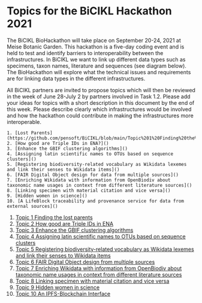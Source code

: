 # Topics for the BiCIKL Hackathon 2021

The BiCIKL BioHackathon will take place on September 20-24, 2021 at Meise Botanic Garden. This hackathon is a five-day coding event and is held to test and identify barriers to interoperability between the infrastructures. In BiCIKL we want to link up different data types such as specimens, taxon names, literature and sequences (see diagram below). The BioHackathon will explore what the technical issues and requirements are for linking data types in the different infrastructures. 

All BiCIKL partners are invited to propose topics which will then be reviewed in the week of June 28-July 2 by partners involved in Task 1.2. Please add your ideas for topics with a short description in this document by the end of this week. Please describe clearly which infrastructures would be involved and how the hackathon could contribute in making the infrastructures more interoperable. 

```
1. [Lost Parents](https://github.com/pensoft/BiCIKL/blob/main/Topic%201%20Finding%20the%20lost%20parents/lostParents.md)
2. [How good are Triple IDs in ENA?]()
3. [Enhance the GBIF clustering algorithms]()
4. [Assigning latin scientific names to OTUs based on sequence clusters]()
5. [Registering biodiversity-related vocabulary as Wikidata lexemes and link their senses to Wikidata items]()
6. [FAIR Digital Object design for data from multiple sources]()
7. [Enriching Wikidata with information from OpenBiodiv about taxonomic name usages in context from different literature sources]()
8. [Linking specimen with material citation and vice versa]()
9. [Hidden women in science]()
10. [A LifeBlock traceability and provenance service for data from external sources]()
```
1. [Topic 1 Finding the lost parents](Topic%201%20Finding%20the%20lost%20parents/readme.md)
1. [Topic 2 How good are Triple IDs in ENA](Topic%202%20How%20good%20are%20Triple%20IDs%20in%20ENA/readme.md)
1. [Topic 3 Enhance the GBIF clustering algorithms](Topic%203%20Enhance%20the%20GBIF%20clustering%20algorithms/readme.md)
1. [Topic 4 Assigning latin scientific names to OTUs based on sequence clusters](Topic%204%20Assigning%20latin%20scientific%20names%20to%20OTUs%20based%20on%20sequence%20clusters/readme.md)
1. [Topic 5 Registering biodiversity-related vocabulary as Wikidata lexemes and link their senses to Wikidata items](Topic%205%20Registering%20biodiversity-related%20vocabulary%20as%20Wikidata%20lexemes%20and%20link%20their%20senses%20to%20Wikidata%20items/readme.md)
1. [Topic 6 FAIR Digital Object design from multiple sources](Topic%206%20FAIR%20Digital%20Object%20design%20from%20multiple%20sources/readme.md)
1. [Topic 7 Enriching Wikidata with information from OpenBiodiv about taxonomic name usages in context from different literature sources](Topic%207%20Enriching%20Wikidata%20with%20information%20from%20OpenBiodiv%20about%20taxonomic%20name%20usages%20in%20context%20from%20different%20literature%20sources/readme.md)
1. [Topic 8 Linking specimen with material citation and vice versa](Topic%208%20Linking%20specimen%20with%20material%20citation%20and%20vice%20versa/readme.md)
1. [Topic 9 Hidden women in science](Topic%209%20Hidden%20women%20in%20science/readme.md)
1. [Topic 10 An IPFS-Blockchain Interface](Topic%2010%20An%20IPFS-Blockchain%20Interface/readme.md)









